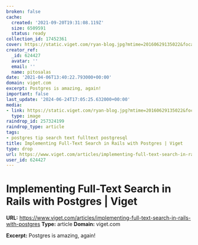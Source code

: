 ```yaml
---
broken: false
cache:
  created: '2021-09-20T19:31:08.119Z'
  size: 6509591
  status: ready
collection_id: 17452361
cover: https://static.viget.com/ryan-blog.jpg?mtime=20160629135022&focal=none
creator_ref:
  _id: 624427
  avatar: ''
  email: ''
  name: pitosalas
date: '2021-04-06T13:40:22.793000+00:00'
domain: viget.com
excerpt: Postgres is amazing, again!
important: false
last_update: '2024-06-24T17:05:25.632000+00:00'
media:
- link: https://static.viget.com/ryan-blog.jpg?mtime=20160629135022&focal=none
  type: image
raindrop_id: 257324199
raindrop_type: article
tags:
- postgres tip search text fulltext postgresql
title: Implementing Full-Text Search in Rails with Postgres | Viget
type: drop
url: https://www.viget.com/articles/implementing-full-text-search-in-rails-with-postgres
user_id: 624427
---
```


# Implementing Full-Text Search in Rails with Postgres | Viget

**URL:** https://www.viget.com/articles/implementing-full-text-search-in-rails-with-postgres
**Type:** article
**Domain:** viget.com

**Excerpt:** Postgres is amazing, again!

